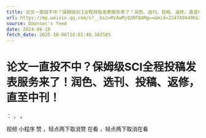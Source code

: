 ```yaml
---
title: 论文一直投不中？保姆级SCI全程投稿发表服务来了！润色、选刊、投稿、返修，直至中刊！
url: https://mp.weixin.qq.com/s?__biz=MzAwMjQ2NTQ4Mg==&mid=2247494496&idx=2&sn=385c8a75a22be073ec8953e47fc6358d
source: Doonsec's feed
date: 2024-08-18
fetch_date: 2025-10-06T18:01:48.302585
---
```


# 论文一直投不中？保姆级SCI全程投稿发表服务来了！润色、选刊、投稿、返修，直至中刊！

：
，
。

视频
小程序
赞
，轻点两下取消赞
在看
，轻点两下取消在看